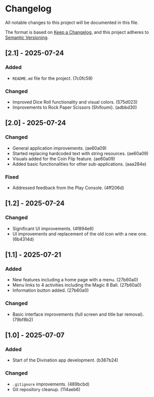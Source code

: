 # Changelog

All notable changes to this project will be documented in this file.

The format is based on [Keep a Changelog](https://keepachangelog.com/en/1.0.0/),
and this project adheres to [Semantic Versioning](https://semver.org/spec/v2.0.0.html).

## [2.1] - 2025-07-24 

### Added
- `README.md` file for the project. (7c0fc59)

### Changed
- Improved Dice Roll functionality and visual colors. (575d023)
- Improvements to Rock Paper Scissors (Shifoumi). (adbbd30)

## [2.0] - 2025-07-24 

### Changed
- General application improvements. (ae60a09)
- Started replacing hardcoded text with string resources. (ae60a09)
- Visuals added for the Coin Flip feature. (ae60a09)
- Added basic functionalities for other sub-applications. (aaa284e) 

### Fixed
- Addressed feedback from the Play Console. (4ff206d)

## [1.2] - 2025-07-24 

### Changed
- Significant UI improvements. (4f894e6)
- UI improvements and replacement of the old icon with a new one. (6b4314d)

## [1.1] - 2025-07-21 

### Added
- New features including a home page with a menu. (27b60a0)
- Menu links to 4 activities including the Magic 8 Ball. (27b60a0)
- Information button added. (27b60a0)

### Changed
- Basic interface improvements (full screen and title bar removal). (79bf8b2)

## [1.0] - 2025-07-07 

### Added
- Start of the Divination app development. (b387b24)

### Changed
- `.gitignore` improvements. (489bcbd)
- Git repository cleanup. (114aeb6) 